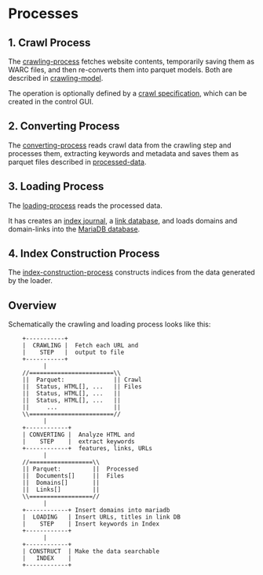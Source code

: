# Processes

## 1. Crawl Process

The [crawling-process](crawling-process/) fetches website contents, temporarily saving them as WARC files, and then
re-converts them into parquet models.  Both are described in [crawling-model](../process-models/crawling-model/).

The operation is optionally defined by a [crawl specification](../process-models/crawl-spec), which can be created in the control GUI.

## 2. Converting Process

The [converting-process](converting-process/) reads crawl data from the crawling step and 
processes them, extracting keywords and metadata and saves them as parquet files 
described in [processed-data](../process-models/processed-data/).

## 3. Loading Process

The [loading-process](loading-process/) reads the processed data.

It has creates an [index journal](../features-index/index-journal), 
a [link database](../common/linkdb), 
and loads domains and domain-links 
into the [MariaDB database](../common/db).

## 4. Index Construction Process

The [index-construction-process](index-constructor-process/) constructs indices from
the data generated by the loader.

## Overview 

Schematically the crawling and loading process looks like this:

```
    +-----------+  
    |  CRAWLING |  Fetch each URL and 
    |    STEP   |  output to file
    +-----------+
          |
    //========================\\
    ||  Parquet:              || Crawl
    ||  Status, HTML[], ...   || Files
    ||  Status, HTML[], ...   ||
    ||  Status, HTML[], ...   ||
    ||     ...                ||
    \\========================//
          |
    +------------+
    | CONVERTING |  Analyze HTML and 
    |    STEP    |  extract keywords 
    +------------+  features, links, URLs
          |
    //==================\\
    || Parquet:         ||  Processed
    ||  Documents[]     ||  Files
    ||  Domains[]       ||
    ||  Links[]         ||  
    \\==================//
          |
    +------------+ Insert domains into mariadb
    |  LOADING   | Insert URLs, titles in link DB
    |    STEP    | Insert keywords in Index
    +------------+    
          |
    +------------+
    | CONSTRUCT  | Make the data searchable
    |   INDEX    | 
    +------------+
```